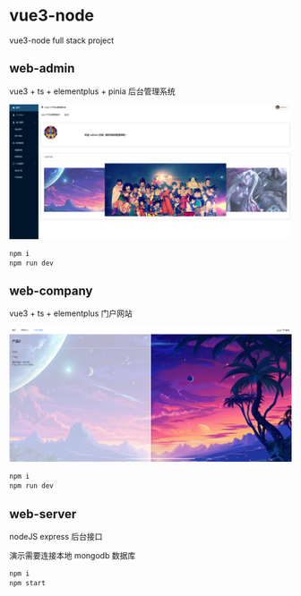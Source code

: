 # vue3-node

vue3-node full stack project

## web-admin

vue3 + ts + elementplus + pinia 后台管理系统

![](admin.png)

```bash
npm i
npm run dev
```

## web-company

vue3 + ts + elementplus 门户网站

![](company.png)

```bash
npm i
npm run dev
```

## web-server

nodeJS express 后台接口

演示需要连接本地 mongodb 数据库

```bash
npm i
npm start
```
